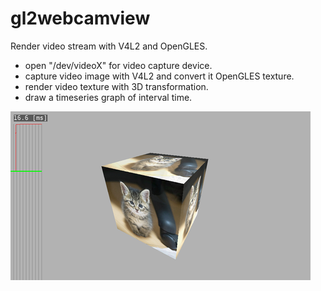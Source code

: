 # gl2webcamview
Render video stream with V4L2 and OpenGLES.
 - open "/dev/videoX" for video capture device.
 - capture video image with V4L2 and convert it OpenGLES texture.
 - render video texture with 3D transformation.
 - draw a timeseries graph of interval time.

 ![capture image](gl2webcamcube.png "capture image")
